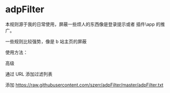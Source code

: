 # adpFilter

本规则源于我的日常使用，屏蔽一些烦人的东西像是登录提示或者 插件\app 的推广。

一些规则比较强势，像是 b 站主页的屏蔽

使用方法：

高级

通过 URL 添加过滤列表

添加 https://raw.githubusercontent.com/szerr/adpFilter/master/adpFilter.txt 

